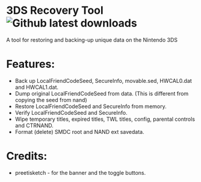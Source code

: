 # 3DS Recovery Tool ![Github latest downloads](https://img.shields.io/github/downloads/joel16/3DS-Recovery-Tool/total.svg)
A tool for restoring and backing-up unique data on the Nintendo 3DS

# Features:
- Back up LocalFriendCodeSeed, SecureInfo, movable.sed, HWCAL0.dat and HWCAL1.dat.
- Dump original LocalFriendCodeSeed from data. (This is different from copying the seed from nand)
- Restore LocalFriendCodeSeed and SecureInfo from memory.
- Verify LocalFriendCodeSeed and SecureInfo.
- Wipe temporary titles, expired titles, TWL titles, config, parental controls and CTRNAND.
- Format (delete) SMDC root and NAND ext savedata.

# Credits:
- preetisketch - for the banner and the toggle buttons.
